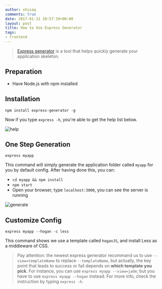 ```yaml
---
author: shisaq
comments: true
date: 2017-01-31 10:57:19+00:00
layout: post
title: How to Use Express Generator
tags:
- frontend
---
```


> [Express generator](http://expressjs.com/en/starter/generator.html) is a tool that helps quickly generate your application skeleton.

## Preparation

 * Have Node.js with npm installed

## Installation

`npm install express-generator -g`

Now if you type `express -h`, you're able to get the help list below.

![help](http://7xpx1z.com1.z0.glb.clouddn.com/Snip20170131_3.png)

## One Step Generation

`express myapp`

This command will simply generate the application folder called `myapp` for you by default config. After having done this, you can:

 * `cd myapp && npm install`
 * `npm start`
 * Open your browser, type `localhost:3000`, you can see the server is running

![generate](http://7xpx1z.com1.z0.glb.clouddn.com/Snip20170131_2.png)

## Customize Config

`express myapp --hogan -c less`

This command shows we use a template called `hoganJS`, and install Less as a middleware of CSS.

> Pay attention: the newest express generator recommand us to use `--view=templateName` to replace `--templateName`, but actually, the key point that leads to success or fail depends on **which template you pick**. For instance, you can use `express myapp --view=jade`; but you have to use `express myapp --hogan` instead. For more info, check the instruction by typing `express -h`.